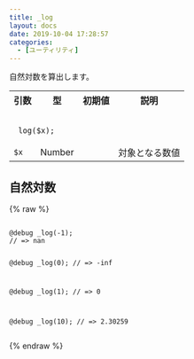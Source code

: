 ```yaml
---
title: _log
layout: docs
date: 2019-10-04 17:28:57
categories:
  - [ユーティリティ]
---
```


自然対数を算出します。

<table>
  <tr>
    <th>引数</th>
    <th>型</th>
    <th>初期値</th>
    <th>説明</th>
  </tr>
  <tr>
    <td colspan="4">
      <pre class="language-scss"><code>
_log($x);
</code></pre>
    </td>
  </tr>
  <tr>
    <td><code>$x</code></td>
    <td>Number</td>
    <td></td>
    <td>対象となる数値</td>
  </tr>
</table>

## 自然対数

<div class="c demo">
  <div class="code">
    {% raw %}
      <pre class="language-scss"><code>
@debug _log(-1);
// => nan

@debug _log(0);
// => -inf

@debug _log(1);
// => 0

@debug _log(10);
// => 2.30259
</code></pre>
    {% endraw %}
  </div>
</div>